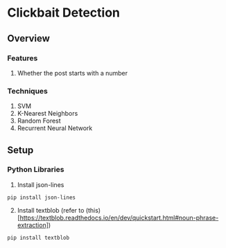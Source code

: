 # Clickbait Detection

## Overview 

### Features
1. Whether the post starts with a number

### Techniques
1. SVM
2. K-Nearest Neighbors
3. Random Forest
4. Recurrent Neural Network


## Setup

### Python Libraries
1. Install json-lines
```
pip install json-lines
```

2. Install textblob (refer to (this)[https://textblob.readthedocs.io/en/dev/quickstart.html#noun-phrase-extraction])
```
pip install textblob
```

